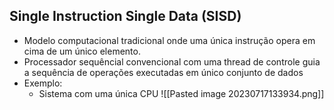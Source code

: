 ## Single Instruction Single Data (SISD)
- Modelo computacional tradicional onde uma única instrução opera em cima de um único elemento.
- Processador sequêncial convencional com uma thread de controle guia a sequência de operações executadas em único conjunto de dados
- Exemplo:
	- Sistema com uma única CPU
![[Pasted image 20230717133934.png]]